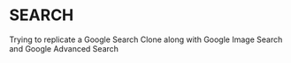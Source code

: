 # SEARCH
Trying to replicate a Google Search Clone along with Google Image Search and Google Advanced Search
